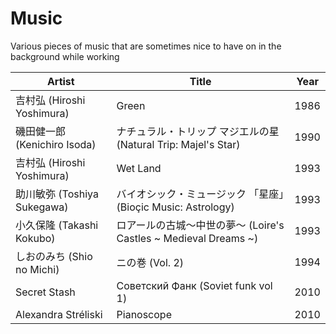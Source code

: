 # Music

Various pieces of music that are sometimes nice to have on in the background while working

| Artist | Title | Year |
| ---- | ---- | ---- |
| 吉村弘 (Hiroshi Yoshimura) | Green | 1986 |
| 磯田健一郎 (Kenichiro Isoda) | ナチュラル・トリップ マジエルの星 (Natural Trip: Majel's Star) | 1990 |
| 吉村弘 (Hiroshi Yoshimura) | Wet Land | 1993 |
| 助川敏弥 (Toshiya Sukegawa) | バイオシック・ミュージック 「星座」(Bioçic Music: Astrology) | 1993 |
| 小久保隆 (Takashi Kokubo) | ロアールの古城～中世の夢～  (Loire's Castles ~ Medieval Dreams ~)| 1993 |
| しおのみち (Shio no Michi) | ニの巻 (Vol. 2) | 1994 |
| Secret Stash | Советский Фанк (Soviet funk vol 1) | 2010 |
| Alexandra Stréliski | Pianoscope | 2010 |
